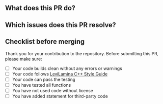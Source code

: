 ## What does this PR do?



## Which issues does this PR resolve?



## Checklist before merging

Thank you for your contribution to the repository. 
Before submitting this PR, please make sure:

- [ ] Your code builds clean without any errors or warnings
- [ ] Your code follows [LeviLamina C++ Style Guide](https://github.com/LiteLDev/LeviLamina/wiki/CPP-Style-Guide)
- [ ] Your code can pass the testing
- [ ] You have tested all functions
- [ ] You have not used code without license
- [ ] You have added statement for third-party code
